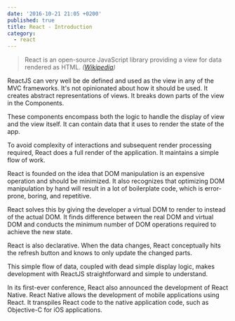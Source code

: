 ```yaml
---
date: '2016-10-21 21:05 +0200'
published: true
title: React - Introduction
category:
  - react
---
```

> React is an open-source JavaScript library providing a view for data rendered as HTML. *([Wikipedia](https://en.wikipedia.org/wiki/React_(JavaScript_library)))*


ReactJS can very well be de defined and used as the view in any of the MVC frameworks. It's not opinionated about how it should be used. It creates abstract representations of views. It breaks down parts of the view in the Components. 

These components encompass both the logic to handle the display of view and the view itself. It can contain data that it uses to render the state of the app.

To avoid complexity of interactions and subsequent render processing required, React does a full render of the application. It maintains a simple flow of work.

React is founded on the idea that DOM manipulation is an expensive operation and should be minimized. It also recognizes that optimizing DOM manipulation by hand will result in a lot of boilerplate code, which is error-prone, boring, and repetitive.

React solves this by giving the developer a virtual DOM to render to instead of the actual DOM. It  finds difference between the real DOM and virtual DOM and conducts the minimum number of DOM operations required to achieve the new state.

React is also declarative. When the data changes, React conceptually hits the refresh button and knows to only update the changed parts.

This simple flow of data, coupled with dead simple display logic, makes development with ReactJS straightforward and simple to understand.

In its first-ever conference, React also announced the development of React Native. React Native allows the development of mobile applications using React. It transpiles React code to the native application code, such as Objective-C for iOS applications.
